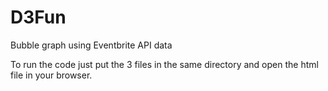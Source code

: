# D3Fun
Bubble graph using Eventbrite API data

To run the code just put the 3 files in the same directory and open the html file in your browser.
